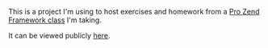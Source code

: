 This is a project I'm using to host exercises and homework from a [Pro Zend Framework class](http://www.phparch.com/training/professional-zend-framework/) I'm taking.

It can be viewed publicly [here](http://zfpro.orchestra.io/).